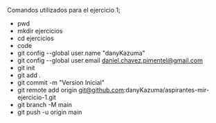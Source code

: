 Comandos utilizados para el ejercicio 1;
- pwd
- mkdir ejercicios
- cd ejercicios
- code
- git config --global user.name "danyKazuma"
- git config --global user.email daniel.chavez.pimentel@gmail.com
- git init
- git add .
- git commit -m "Version Inicial"
- git remote add origin git@github.com:danyKazuma/aspirantes-mir-ejercicio-1.git
- git branch -M main
- git push -u origin main
